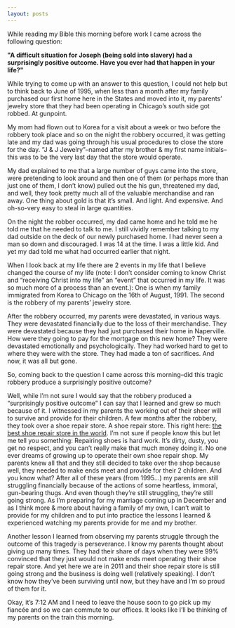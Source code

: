 ```yaml
---
layout: posts
---
```


While reading my Bible this morning before work I came across the following question:

__"A difficult situation for Joseph (being sold into slavery) had a surprisingly positive outcome.  Have you ever had that happen in your life?"__

While trying to come up with an answer to this question, I could not help but to think back to June of 1995, when less than a month after my family purchased our first home here in the States and moved into it, my parents’ jewelry store that they had been operating in Chicago’s south side got robbed.  At gunpoint.

My mom had flown out to Korea for a visit about a week or two before the robbery took place and so on the night the robbery occurred, it was getting late and my dad was going through his usual procedures to close the store for the day.  ”J & J Jewelry”–named after my brother & my first name initials–this was to be the very last day that the store would operate.

My dad explained to me that a large number of guys came into the store, were pretending to look around and then one of them (or perhaps more than just one of them, I don’t know) pulled out the his gun, threatened my dad, and well, they took pretty much all of the valuable merchandise and ran away.  One thing about gold is that it’s small.  And light.  And expensive.  And oh-so-very easy to steal in large quantities.

On the night the robber occurred, my dad came home and he told me he told me that he needed to talk to me.  I still vividly remember talking to my dad outside on the deck of our newly purchased home.  I had never seen a man so down and discouraged.  I was 14 at the time.  I was a little kid.  And yet my dad told me what had occurred earlier that night.

When I look back at my life there are 2 events in my life that I believe changed the course of my life (note: I don’t consider coming to know Christ and “receiving Christ into my life” an “event” that occurred in my life.  It was so much more of a process than an event.):  One is when my family immigrated from Korea to Chicago on the 16th of August, 1991.  The second is the robbery of my parents’ jewelry store.

After the robbery occurred, my parents were devastated, in various ways.  They were devastated financially due to the loss of their merchandise.  They were devastated because they had just purchased their home in Naperville.  How were they going to pay for the mortgage on this new home?  They were devastated emotionally and psychologically.  They had worked hard to get to where they were with the store.  They had made a ton of sacrifices.  And now, it was all but gone.

So, coming back to the question I came across this morning–did this tragic robbery produce a surprisingly positive outcome?

Well, while I’m not sure I would say that the robbery produced a “surprisingly positive outcome” I can say that I learned and grew so much because of it.  I witnessed in my parents the working out of their sheer will to survive and provide for their children.  A few months after the robbery, they took over a shoe repair store.  A shoe repair store.  This right here: [the best shoe repair store in the world](http://www.moodyshoerepair.com).  I’m not sure if people know this but let me tell you something:  Repairing shoes is hard work.  It’s dirty, dusty, you get no respect, and you can’t really make that much money doing it.  No one ever dreams of growing up to operate their own shoe repair shop.  My parents knew all that and they still decided to take over the shop because well, they needed to make ends meet and provide for their 2 children.  And you know what?  After all of these years (from 1995...) my parents are still struggling financially because of the actions of some heartless, immoral, gun-bearing thugs.  And even though they’re still struggling, they’re still going strong.  As I’m preparing for my marriage coming up in December and as I think more & more about having a family of my own, I can’t wait to provide for my children and to put into practice the lessons I learned & experienced watching my parents provide for me and my brother.

Another lesson I learned from observing my parents struggle through the outcome of this tragedy is perseverance.  I know my parents thought about giving up many times.  They had their share of days when they were 99% convinced that they just would not make ends meet operating their shoe repair store.  And yet here we are in 2011 and their shoe repair store is still going strong and the business is doing well (relatively speaking).  I don’t know how they’ve been surviving until now, but they have and I’m so proud of them for it.

Okay, it’s 7:12 AM and I need to leave the house soon to go pick up my fiancée and so we can commute to our offices.  It looks like I’ll be thinking of my parents on the train this morning.
